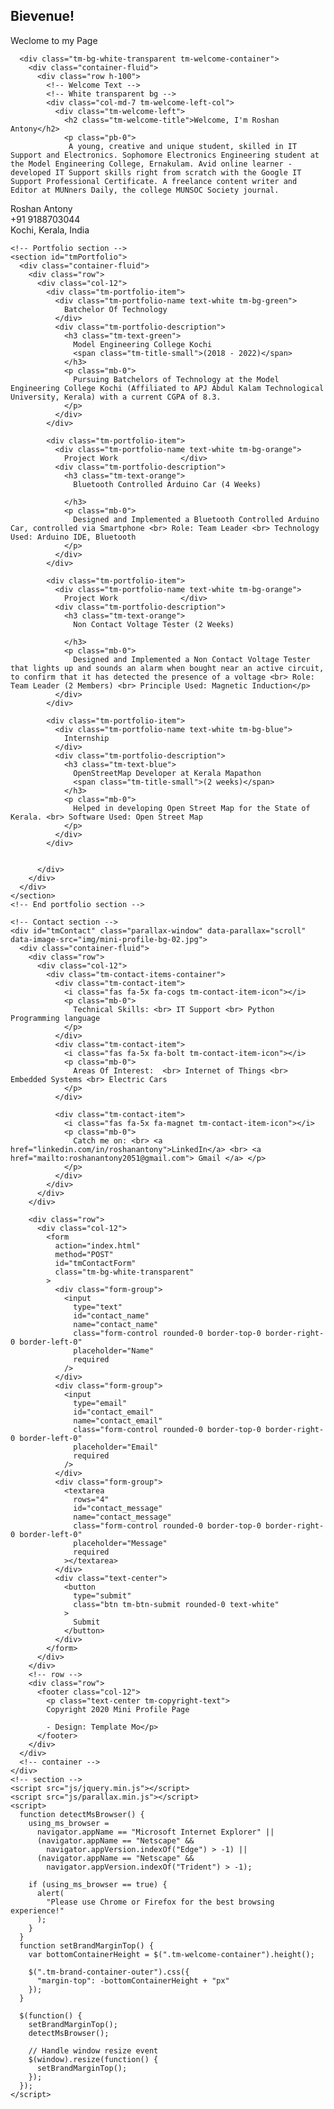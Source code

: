 
<html lang="en">
  <head>
    <meta charset="UTF-8" />
    <meta name="viewport" content="width=device-width, initial-scale=1.0" />
    <meta http-equiv="X-UA-Compatible" content="ie=edge" />
    <link rel="stylesheet" href="https://fonts.googleapis.com/css?family=Open+Sans:400,600" />
    <link rel="stylesheet" href="css/all.min.css" />
    <link rel="stylesheet" href="css/bootstrap.min.css" />
    <link rel="stylesheet" href="css/templatemo-style.css" />
    <title>Roshan Antony</title>
    

  </head>
  <body>
    <!-- Welcome Section -->
    <section id="tmWelcome" class="parallax-window" data-parallax="scroll" data-image-src="img/mini-profile-bg-01.jpg">
      <div class="container-fluid tm-brand-container-outer">
        <div class="row">
          <div class="col-12">
            <!-- Logo Area -->
            <!-- Black transparent bg -->
            <div class="ml-auto mr-0 tm-bg-black-transparent text-white tm-brand-container-inner">
              <div class="tm-brand-container text-center">
                <h1 class="tm-brand-name">Bievenue!</h1>
                <p class="tm-brand-description mb-0">Weclome to my Page</p>
              </div>
            </div>
          </div>
        </div>
      </div>

      <div class="tm-bg-white-transparent tm-welcome-container">
        <div class="container-fluid">
          <div class="row h-100">
            <!-- Welcome Text -->
            <!-- White transparent bg -->
            <div class="col-md-7 tm-welcome-left-col">
              <div class="tm-welcome-left">
                <h2 class="tm-welcome-title">Welcome, I'm Roshan Antony</h2>
                <p class="pb-0">
                 A young, creative and unique student, skilled in IT Support and Electronics. Sophomore Electronics Engineering student at the Model Engineering College, Ernakulam. Avid online learner - developed IT Support skills right from scratch with the Google IT Support Professional Certificate. A freelance content writer and Editor at MUNners Daily, the college MUNSOC Society journal. 
 </p>
              </div>
            </div>
            <!-- Brown bg -->
            <div class="col-md-5">
              <div class="tm-welcome-right">
                 <i class="fas fa-5x fa-info-circle"></i>
                <p class="mb-0">
                  Roshan Antony <br>+91 9188703044<br>Kochi, Kerala, India
                </p>
              </div>
            </div>
          </div>
        </div>
      </div>
    </section>
    <!-- End Welcome section -->

    <!-- Portfolio section -->
    <section id="tmPortfolio">
      <div class="container-fluid">
        <div class="row">
          <div class="col-12">
            <div class="tm-portfolio-item">
              <div class="tm-portfolio-name text-white tm-bg-green">
                Batchelor Of Technology
              </div>
              <div class="tm-portfolio-description">
                <h3 class="tm-text-green">
                  Model Engineering College Kochi
                  <span class="tm-title-small">(2018 - 2022)</span>
                </h3>
                <p class="mb-0">
                  Pursuing Batchelors of Technology at the Model Engineering College Kochi (Affiliated to APJ Abdul Kalam Technological University, Kerala) with a current CGPA of 8.3.
                </p>
              </div>
            </div>

            <div class="tm-portfolio-item">
              <div class="tm-portfolio-name text-white tm-bg-orange">
                Project Work              </div>
              <div class="tm-portfolio-description">
                <h3 class="tm-text-orange">
                  Bluetooth Controlled Arduino Car (4 Weeks)
                  
                </h3>
                <p class="mb-0">
                  Designed and Implemented a Bluetooth Controlled Arduino Car, controlled via Smartphone <br> Role: Team Leader <br> Technology Used: Arduino IDE, Bluetooth
                </p>
              </div>
            </div>
            
            <div class="tm-portfolio-item">
              <div class="tm-portfolio-name text-white tm-bg-orange">
                Project Work              </div>
              <div class="tm-portfolio-description">
                <h3 class="tm-text-orange">
                  Non Contact Voltage Tester (2 Weeks)
                  
                </h3>
                <p class="mb-0">
                  Designed and Implemented a Non Contact Voltage Tester that lights up and sounds an alarm when bought near an active circuit, to confirm that it has detected the presence of a voltage <br> Role: Team Leader (2 Members) <br> Principle Used: Magnetic Induction</p>
              </div>
            </div>

            <div class="tm-portfolio-item">
              <div class="tm-portfolio-name text-white tm-bg-blue">
                Internship
              </div>
              <div class="tm-portfolio-description">
                <h3 class="tm-text-blue">
                  OpenStreetMap Developer at Kerala Mapathon
                  <span class="tm-title-small">(2 weeks)</span>
                </h3>
                <p class="mb-0">
                  Helped in developing Open Street Map for the State of Kerala. <br> Software Used: Open Street Map
                </p>
              </div>
            </div>

            
          </div>
        </div>
      </div>
    </section>
    <!-- End portfolio section -->

    <!-- Contact section -->
    <div id="tmContact" class="parallax-window" data-parallax="scroll" data-image-src="img/mini-profile-bg-02.jpg">
      <div class="container-fluid">
        <div class="row">
          <div class="col-12">
            <div class="tm-contact-items-container">
              <div class="tm-contact-item">
                <i class="fas fa-5x fa-cogs tm-contact-item-icon"></i>
                <p class="mb-0">
                  Technical Skills: <br> IT Support <br> Python Programming language
                </p>
              </div>
              <div class="tm-contact-item">
                <i class="fas fa-5x fa-bolt tm-contact-item-icon"></i>
                <p class="mb-0">
                  Areas Of Interest:  <br> Internet of Things <br>  Embedded Systems <br> Electric Cars
                </p>
              </div>

              <div class="tm-contact-item">
                <i class="fas fa-5x fa-magnet tm-contact-item-icon"></i>
                <p class="mb-0">
                  Catch me on: <br> <a href="linkedin.com/in/roshanantony">LinkedIn</a> <br> <a href="mailto:roshanantony2051@gmail.com"> Gmail </a> </p>
                </p>
              </div>
            </div>
          </div>
        </div>

        <div class="row">
          <div class="col-12">
            <form
              action="index.html"
              method="POST"
              id="tmContactForm"
              class="tm-bg-white-transparent"
            >
              <div class="form-group">
                <input
                  type="text"
                  id="contact_name"
                  name="contact_name"
                  class="form-control rounded-0 border-top-0 border-right-0 border-left-0"
                  placeholder="Name"
                  required
                />
              </div>
              <div class="form-group">
                <input
                  type="email"
                  id="contact_email"
                  name="contact_email"
                  class="form-control rounded-0 border-top-0 border-right-0 border-left-0"
                  placeholder="Email"
                  required
                />
              </div>
              <div class="form-group">
                <textarea
                  rows="4"
                  id="contact_message"
                  name="contact_message"
                  class="form-control rounded-0 border-top-0 border-right-0 border-left-0"
                  placeholder="Message"
                  required
                ></textarea>
              </div>
              <div class="text-center">
                <button
                  type="submit"
                  class="btn tm-btn-submit rounded-0 text-white"
                >
                  Submit
                </button>
              </div>
            </form>
          </div>
        </div>
        <!-- row -->
        <div class="row">
          <footer class="col-12">
            <p class="text-center tm-copyright-text">
            Copyright 2020 Mini Profile Page 
            
            - Design: Template Mo</p>
          </footer>
        </div>
      </div>
      <!-- container -->
    </div>
    <!-- section -->
    <script src="js/jquery.min.js"></script>
    <script src="js/parallax.min.js"></script>
    <script>
      function detectMsBrowser() {
        using_ms_browser =
          navigator.appName == "Microsoft Internet Explorer" ||
          (navigator.appName == "Netscape" &&
            navigator.appVersion.indexOf("Edge") > -1) ||
          (navigator.appName == "Netscape" &&
            navigator.appVersion.indexOf("Trident") > -1);

        if (using_ms_browser == true) {
          alert(
            "Please use Chrome or Firefox for the best browsing experience!"
          );
        }
      }
      function setBrandMarginTop() {
        var bottomContainerHeight = $(".tm-welcome-container").height();

        $(".tm-brand-container-outer").css({
          "margin-top": -bottomContainerHeight + "px"
        });
      }

      $(function() {
        setBrandMarginTop();
        detectMsBrowser();

        // Handle window resize event
        $(window).resize(function() {
          setBrandMarginTop();
        });
      });
    </script>
  </body>
</html>
